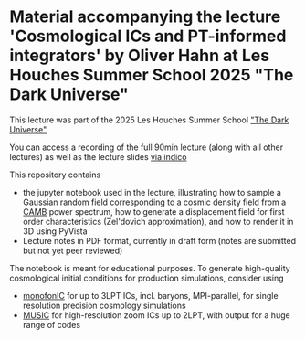 # Material accompanying the lecture 'Cosmological ICs and PT-informed integrators' by Oliver Hahn at Les Houches Summer School 2025 "The Dark Universe" 
This lecture was part of the 2025 Les Houches Summer School ["The Dark Universe"](https://indico.iap.fr/event/25/)

You can access a recording of the full 90min lecture (along with all other lectures) as well as the lecture slides [via indico](https://indico.iap.fr/event/25/contributions/227/)

This repository contains 
* the jupyter notebook used in the lecture, illustrating how to sample a Gaussian random field corresponding to a cosmic density field from a [CAMB](https://camb.readthedocs.io/en/latest/) power spectrum, how to generate a displacement field for first order characteristics (Zel'dovich approximation), and how to render it in 3D using PyVista
* Lecture notes in PDF format, currently in draft form (notes are submitted but not yet peer reviewed)

The notebook is meant for educational purposes. To generate high-quality cosmological initial conditions for production simulations, consider using
* [monofonIC](https://github.com/cosmo-sims/monofonIC) for up to 3LPT ICs, incl. baryons, MPI-parallel, for single resolution precision cosmology simulations
* [MUSIC](https://github.com/cosmo-sims/MUSIC2) for high-resolution zoom ICs up to 2LPT, with output for a huge range of codes
